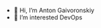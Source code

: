 - 👋 Hi, I’m Anton Gaivoronskiy
- 👀 I’m interested DevOps



<!---
- 🌱 I’m currently learning DevOps
- 💞️ I’m looking to collaborate on ...
- 📫 How to reach me ...

Kukuvz/Kukuvz is a ✨ special ✨ repository because its `README.md` (this file) appears on your GitHub profile.
You can click the Preview link to take a look at your changes.
--->
